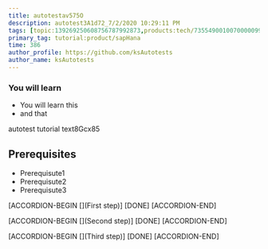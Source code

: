 ```yaml
---
title: autotestav575O
description: autotest3A1d72_7/2/2020 10:29:11 PM
tags: [topic:139269250608756787992873,products:tech/73554900100700000996,tutorial:experience/advanced]
primary_tag: tutorial:product/sapHana
time: 386
author_profile: https://github.com/ksAutotests
author_name: ksAutotests
---
```

### You will learn
- You will learn this
- and that

autotest tutorial text8Gcx85

## Prerequisites
- Prerequisute1
- Prerequisute2
- Prerequisute3

[ACCORDION-BEGIN [](First step)]
[DONE]
[ACCORDION-END]

[ACCORDION-BEGIN [](Second step)]
[DONE]
[ACCORDION-END]

[ACCORDION-BEGIN [](Third step)]
[DONE]
[ACCORDION-END]


